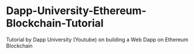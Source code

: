 # Dapp-University-Ethereum-Blockchain-Tutorial
Tutorial by Dapp University (Youtube) on building a Web Dapp on Ethereum Blockchain
